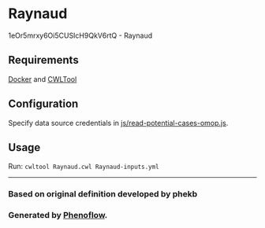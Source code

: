 # Raynaud

1eOr5mrxy6Oi5CUSIcH9QkV6rtQ - Raynaud

## Requirements

[Docker](https://docs.docker.com/install/) and [CWLTool](https://github.com/common-workflow-language/cwltool#install)

## Configuration

Specify data source credentials in [js/read-potential-cases-omop.js](js/read-potential-cases-omop.js).

## Usage

Run: `cwltool Raynaud.cwl Raynaud-inputs.yml`

***

### Based on original definition developed by phekb
### Generated by [Phenoflow](https://kclhi.org/phenoflow).
